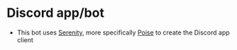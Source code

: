 # Discord app/bot

- This bot uses [Serenity](https://github.com/serenity-rs), more specifically [Poise](https://github.com/serenity-rs/poise/tree/current) to create the Discord app client
